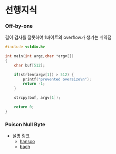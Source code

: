 # 선행지식

### Off-by-one

길이 검사를 잘못하여 1바이트의 overflow가 생기는 취약점

```c
#include <stdio.h>
 
int main(int argc,char *argv[])
{
    char buf[512];
    
    if(strlen(argv[1]) > 512) {
        printf("prevented oversize\n");
        return -1;
    }
    
    strcpy(buf, argv[1]);
 
    return 0;
}

```



### Poison Null Byte

- 설명 링크
  - [hansoo](https://code1018.tistory.com/220)
  - [bach](https://bachs.tistory.com/entry/how2heap-Poison-NULL-Byte)

